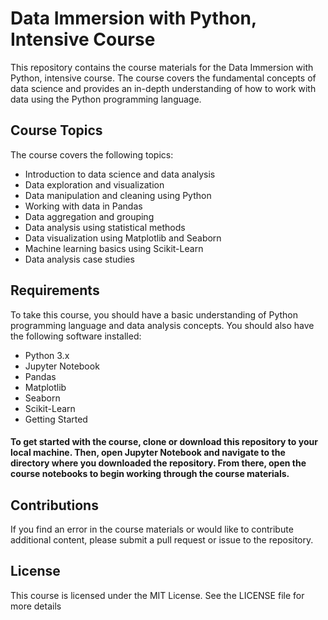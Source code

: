 # Data Immersion with Python, Intensive Course
This repository contains the course materials for the Data Immersion with Python, intensive course. The course covers the fundamental concepts of data science and provides an in-depth understanding of how to work with data using the Python programming language.

## Course Topics
The course covers the following topics:
- Introduction to data science and data analysis
- Data exploration and visualization
- Data manipulation and cleaning using Python
- Working with data in Pandas
- Data aggregation and grouping
- Data analysis using statistical methods
- Data visualization using Matplotlib and Seaborn
- Machine learning basics using Scikit-Learn
- Data analysis case studies

## Requirements
To take this course, you should have a basic understanding of Python programming language and data analysis concepts. You should also have the following software installed:
- Python 3.x
- Jupyter Notebook
- Pandas
- Matplotlib
- Seaborn
- Scikit-Learn
- Getting Started

#### To get started with the course, clone or download this repository to your local machine. Then, open Jupyter Notebook and navigate to the directory where you downloaded the repository. From there, open the course notebooks to begin working through the course materials.

## Contributions
If you find an error in the course materials or would like to contribute additional content, please submit a pull request or issue to the repository.

## License
This course is licensed under the MIT License. See the LICENSE file for more details
